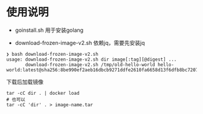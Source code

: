 # 使用说明

- goinstall.sh 用于安装golang

- download-frozen-image-v2.sh 依赖jq，需要先安装jq

```text
❯ bash download-frozen-image-v2.sh
usage: download-frozen-image-v2.sh dir image[:tag][@digest] ...
       download-frozen-image-v2.sh /tmp/old-hello-world hello-world:latest@sha256:8be990ef2aeb16dbcb9271ddfe2610fa6658d13f6dfb8bc72074cc1ca36966a7
```

下载后加载镜像

```text
tar -cC dir . | docker load
# 也可以
tar -cC 'dir' . > image-name.tar
```
